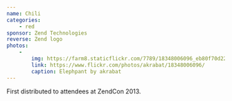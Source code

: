 ```yaml
---
name: Chili
categories:
    - red
sponsor: Zend Technologies
reverse: Zend logo
photos:
    -
        img: https://farm8.staticflickr.com/7789/18348006096_eb80f70d22_n.jpg
        link: https://www.flickr.com/photos/akrabat/18348006096/
        caption: Elephpant by akrabat
---
```

First distributed to attendees at ZendCon 2013.